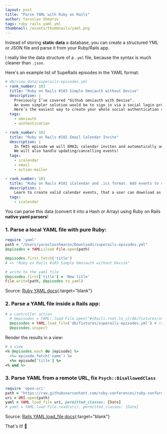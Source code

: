 ```yaml
---
layout: post
title: "Parse YAML with Ruby on Rails"
author: Yaroslav Shmarov
tags: ruby rails yaml yml
thumbnail: /assets/thumbnails/yaml.png
---
```


Instead of storing **static data** a database, you can create a structured YML or JSON file and parse it from your Ruby/Rails app.

I really like the data structure of a `.yml` file, because the syntax is much cleaner than `.json`.

Here's an example list of SupeRails episodes in the YAML format:

```yml
# db/view_data/superails-episodes.yml
- rank_number: 103
  title: "Ruby on Rails #103 Simple Omniauth without Devise"
  description: |
    Previously I’ve covered "Github omniauth with Devise".
    An even simpler solution would be to sign in via a social login provider (Github) without Devise at all! 
    Here’s the easiest way to create your whole social authentication solution from zero!
  tags:
    - omniauth
    - authentication

- rank_number: 102
  title: "Ruby on Rails #102 Email Calendar Invite"
  description: |
    In THIS episode we will EMAIL calendar invites and automatically add them to a users calendar!
    We will also handle updating/cancelling events!
  tags:
    - icalendar
    - email
    - action-mailer

- rank_number: 101
  title: "Ruby on Rails #101 iCalendar and .ics format. Add events to calendar"
  description: |
    Learn to create valid calendar events, that a user can download as an .ics file and add to his calendar!
  tags:
    - icalendar
```

You can parse this data (convert it into a Hash or Array) using Ruby on Rails **native yaml parsers**!

### 1. Parse a local YAML file with pure **Ruby**:

```ruby
require 'yaml'
path = "/Users/yaroslavshmarov/Downloads/superails-episodes.yml"
@episodes = YAML::load File.open(path)

@episodes.first.fetch('title')
# => "Ruby on Rails #103 Simple Omniauth without Devise"

# write to the yaml file
@episodes.first['title'] = 'New title'
File.write(path, @episodes.to_yaml)
```

Source: [Ruby YAML docs](https://ruby-doc.org/stdlib-2.5.1/libdoc/yaml/rdoc/YAML.html){:target="blank"}

### 2. Parse a YAML file inside a **Rails** app:

```ruby
# a controller action
  # @episodes = YAML::load File.open("#{Rails.root.to_s}/db/fixtures/superails-episodes.yml") # ruby way
  @episodes = YAML.load_file('db/fixtures/superails-episodes.yml') # rails way
  @episodes.inspect
```

Render the results in a view:

```ruby
# a view
<% @episodes.each do |episode| %>
  <%= episode.fetch('name') %>
  <%= episode['title'] %>
<% end %>
```

### 3. Parse YAML from a remote URL, fix `Psych::DisallowedClass`

```ruby
require 'open-uri'
path = "https://raw.githubusercontent.com/ruby-conferences/ruby-conferences.github.io/master/_data/conferences.yml"
uri = URI.open(path)
yaml = YAML.load_file uri, permitted_classes: [Date]
# yaml = YAML.load File.read(uri), permitted_classes: [Date]
```

Source: [Rails YAML.load_file docs](https://apidock.com/ruby/YAML/load_file/class){:target="blank"}

That's it! 🤠
